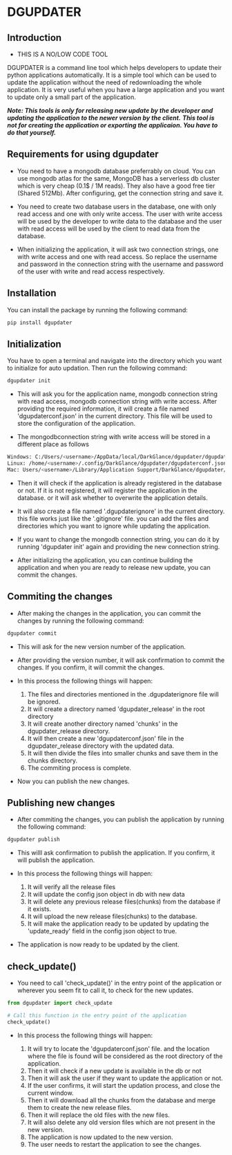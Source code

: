 # DGUPDATER

## Introduction

* THIS IS A NO/LOW CODE TOOL

DGUPDATER is a command line tool which helps developers to update their python applications automatically. It is a simple tool which can be used to update the application without the need of redownloading the whole application. It is very useful when you have a large application and you want to update only a small part of the application. 

***Note: This tools is only for releasing new update by the developer and updating the application to the newer version by the client.***
***This tool is not for creating the application or exporting the applicaion. You have to do that yourself.***

## Requirements for using dgupdater

*  You need to have a mongodb database preferrably on cloud. You can use mongodb atlas for the same, MongoDB has a serverless db cluster which is very cheap (0.1$ / 1M reads). They also have a good free tier (Shared 512Mb). 
After configuring, get the connection string and save it.

* You need to create two database users in the database, one with only read access and one with only write access.
The user with write access will be used by the developer to write data to the database and the user with read access will be used by the client to read data from the database.

* When initializing the application, it will ask two connection strings, one with write access and one with read access.
 So replace the username and password in the connection string with the username and password of the user with write and read access respectively.

## Installation
You can install the package by running the following command:

```bash
pip install dgupdater
```

## Initialization
You have to open a terminal and navigate into the directory which you want to initialize for auto updation. Then run the following command:

```bash
dgupdater init
```

* This will ask you for the application name, mongodb connection string with read access, mongodb connection string with write access. After providing the required information, it will create a file named 'dgupdaterconf.json' in the current directory. This file will be used to store the configuration of the application.

* The mongodbconnection string with write access will be stored in a different place as follows
```bash
Windows: C:/Users/<username>/AppData/local/DarkGlance/dgupdater/dgupdaterconf.json
Linux: /home/<username>/.config/DarkGlance/dgupdater/dgupdaterconf.json
Mac: Users/<username>/Library/Application Support/DarkGlance/dgupdater/dgupdaterconf.json
```

* Then it will check if the application is already registered in the database or not. If it is not registered, it will register the     application in the database. or it will ask whether to overwrite the application details.

* It will also create a file named '.dgupdaterignore' in the current directory.
this file works just like the '.gitignore' file. you can add the files and directories which you want to ignore while updating the application.

* If you want to change the mongodb connection string, you can do it by running 'dgupdater init' again and providing the new connection string.

* After initializing the application, you can continue building the application and when you are ready to release new update, you   can commit the changes.

## Commiting the changes

* After making the changes in the application, you can commit the changes by running the following command:

```bash
dgupdater commit
```

* This will ask for the new version number of the application. 
* After providing the version number, it will ask confirmation to commit the changes. If you confirm, it will commit the changes.

* In this process the following things will happen:

    1. The files and directories mentioned in the .dgupdaterignore file will be ignored.
    2. It will create a directory named 'dgupdater_release' in the root directory
    3. It will create another directory named 'chunks' in the dgupdater_release directory.
    4. It will then create a new 'dgupdaterconf.json' file in the dgupdater_release directory with the updated data.
    5. It will then divide the files into smaller chunks and save them in the chunks directory.
    6. The commiting process is complete.

* Now you can publish the new changes.

## Publishing new changes

* After commiting the changes, you can publish the application by running the following command:

```bash
dgupdater publish
```

* This willl ask confirmation to publish the application. If you confirm, it will publish the application.
* In this process the following things will happen:

    1. It will verify all the release files
    2. It will update the config json object in db with new data
    3. It will delete any previous release files(chunks) from the database if it exists.
    4. It will upload the new release files(chunks) to the database.
    5. It will make the application ready to be updated by updating the 'update_ready' field in the config json object to true.

* The application is now ready to be updated by the client.

## check_update()

* You need to call 'check_update()' in the entry point of the application or wherever you seem fit to call it, to check for the new updates.
```python
from dgupdater import check_update

# Call this function in the entry point of the application
check_update()
```
* In this process the following things will happen:

    1. It will try to locate the 'dgupdaterconf.json' file. and the location where the file is found will be considered as the root directory of the application.
    2. Then it will check if a new update is available in the db or not
    3. Then it will ask the user if they want to update the application or not.
    4. If the user confirms, it will start the updation process, and close the current window.
    5. Then it will download all the chunks from the database and merge them to create the new release files.
    6. Then it will replace the old files with the new files.
    7. It will also delete any old version files which are not present in the new version.
    8. The application is now updated to the new version.
    9. The user needs to restart the application to see the changes.

    

    